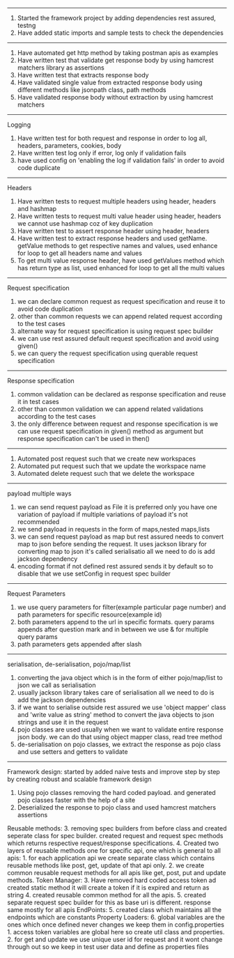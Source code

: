 ----------
1. Started the framework project by adding dependencies rest assured, testng
2. Have added static imports and sample tests to check the dependencies
----------
1. Have automated get http method by taking postman apis as examples
2. Have written test that validate get response body by using hamcrest matchers library as assertions
3. Have written test that extracts response body
4. Have validated single value from extracted response body using different methods like jsonpath class,
path methods
5. Have validated response body without extraction by using hamcrest matchers
---------
Logging
1. Have written test for both request and response in order to log all, headers, parameters, cookies, body
2. Have written test log only if error, log only if validation fails
3. have used config on 'enabling the log if validation fails' in order to avoid code duplicate
----------
Headers
1. Have written tests to request multiple headers using header, headers and hashmap
2. Have written tests to request multi value header using header, headers we cannot use hashmap coz of
key duplication
3. Have written test to assert response header using header, headers
4. Have written test to extract response headers and used getName. getValue methods to get respective
names and values, used enhance for loop to get all headers name and values
5. To get multi value response header, have used getValues method which has return type as list, 
used enhanced for loop to get all the multi values
---------
Request specification
1. we can declare common request as request specification and reuse it to avoid code duplication
2. other than common requests we can append related request according to the test cases
3. alternate way for request specification is using request spec builder
4. we can use rest assured default request specification and avoid using given()
5. we can query the request specification using querable request specification
--------
Response specification
1. common validation can be declared as response specification and reuse it in test cases
2. other than common validation we can append related validations according to the test cases
3. the only difference between request and response specification is we can use request specification
in given() method as argument but response specification can't be used in then()
--------
1. Automated post request such that we create new workspaces
2. Automated put request such that we update the workspace name
3. Automated delete request such that we delete the workspace
----------
payload multiple ways
1. we can send request payload as File it is preferred only you have one variation of payload if multiple
variations of payload it's not recommended
2. we send payload in requests in the form of maps,nested maps,lists
3. we can send request payload as map but rest assured needs to convert map to json before sending the
request. It uses jackson library for converting map to json it's called serialisatio all we need to do is add
jackson dependency
4. encoding format if not defined rest assured sends it by default so to disable that we use setConfig in
request spec builder
-----------
Request Parameters
1. we use query parameters for filter(example particular page number) and path parameters for 
specific resource(example id)
2. both parameters append to the url in specific formats. query params appends after question mark
and in between we use & for multiple query params
3. path parameters gets appended after slash
-----------
serialisation, de-serialisation, pojo/map/list
1. converting the java object which is in the form of either pojo/map/list to json we call as serialisation
2. usually jackson library takes care of serialisation all we need to do is add the jackson dependencies
3. if we want to serialise outside rest assured we use 'object mapper' class and 'write value as string'
method to convert the java objects to json strings and use it in the request
4. pojo classes are used usually when we want to validate entire response json body. we can do that using 
object mapper class, read tree method
5. de-serialisation on pojo classes, we extract the response as pojo class and use setters and getters to
validate
-----------------------
Framework design:
started by added naive tests and improve step by step by creating robust and scalable framework design
1. Using pojo classes removing the hard coded payload. and generated pojo classes faster with the help of
a site
2. Deserialized the response to pojo class and used hamcrest matchers assertions

Reusable methods:
3. removing spec builders from before class and created seperate class for spec builder. created request
and request spec methods which returns respective request/response specifications.
4. Created two layers of reusable methods one for specific api, one which is general to all apis:
    1. for each application api we create separate class which contains reusable methods like post, get,
update of that api only.
    2. we create common reusable request methods for all apis like get, post, put and update methods.
Token Manager:
    3. Have removed hard coded access token ad created static method it will create a token if it is expired
   and return as string
    4. created reusable common method for all the apis.
    5. created separate request spec builder for this as base uri is different. response same mostly for 
all apis
EndPoints: 
5. created class which maintains all the endpoints which are constants
Property Loaders:
6. global variables are the ones which once defined never changes we keep them in config.properties
    1. access token variables are global here so create util class and properties.
    2. for get and update we use unique user id for request and it wont change through out so we keep 
in test user data and define as properties files

